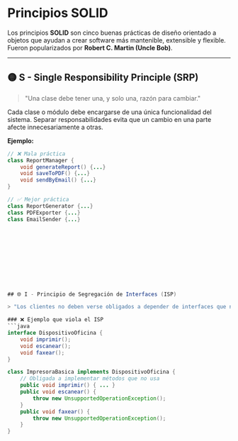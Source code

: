 # Principios SOLID

Los principios **SOLID** son cinco buenas prácticas de diseño orientado a objetos que ayudan a crear software más mantenible, extensible y flexible. Fueron popularizados por **Robert C. Martin (Uncle Bob)**.

---

## 🟡 S - Single Responsibility Principle (SRP)

> "Una clase debe tener una, y solo una, razón para cambiar."

Cada clase o módulo debe encargarse de una única funcionalidad del sistema. Separar responsabilidades evita que un cambio en una parte afecte innecesariamente a otras.

**Ejemplo:**

```java
// ❌ Mala práctica
class ReportManager {
    void generateReport() {...}
    void saveToPDF() {...}
    void sendByEmail() {...}
}

// ✅ Mejor práctica
class ReportGenerator {...}
class PDFExporter {...}
class EmailSender {...}











## 🌐 I - Principio de Segregación de Interfaces (ISP)

> "Los clientes no deben verse obligados a depender de interfaces que no utilizan"

### ❌ Ejemplo que viola el ISP
```java
interface DispositivoOficina {
    void imprimir();
    void escanear();
    void faxear();
}

class ImpresoraBasica implements DispositivoOficina {
    // Obligada a implementar métodos que no usa
    public void imprimir() { ... }
    public void escanear() { 
        throw new UnsupportedOperationException(); 
    }
    public void faxear() { 
        throw new UnsupportedOperationException(); 
    }
}


